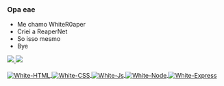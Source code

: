 ### Opa eae
- Me chamo WhiteR0aper
- Criei a ReaperNet
- So isso mesmo
- Bye

<a href="https://github.com/WhiteR0aper">
<img src="https://github-readme-stats.vercel.app/api?username=WhiteR0aper&include_all_commits=true&count_private=true&show_icons=true&line_height=20&title_color=fff&icon_color=fff&text_color=fff&bg_color=0,000,141321"> 
<img src="https://github-readme-stats.vercel.app/api/top-langs/?username=WhiteR0aper&title_color=fff&text_color=fff&bg_color=0,000,141321"> 
<div style="display: inline_block"><br>
  <img align="center" alt="White-HTML" src="https://img.shields.io/badge/HTML5-E34F26?style=for-the-badge&logo=html5&logoColor=white">
  <img align="center" alt="White-CSS"  src="https://img.shields.io/badge/CSS3-1572B6?style=for-the-badge&logo=css3&logoColor=white">
  <img align="center" alt="White-Js" src="https://img.shields.io/badge/JavaScript-323330?style=for-the-badge&logo=javascript&logoColor=F7DF1E">
  <img align="center" alt="White-Node" src="https://img.shields.io/badge/Node.js-43853D?style=for-the-badge&logo=node.js&logoColor=white">
  <img align="center" alt="White-Express" src="https://img.shields.io/badge/Express.js-404D59?style=for-the-badge">
</div>
  


